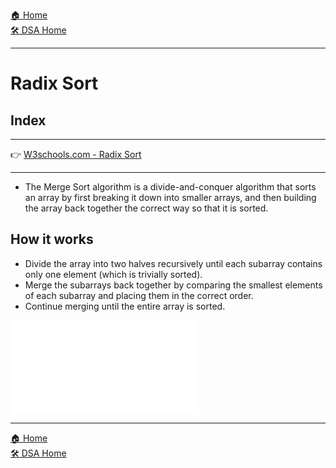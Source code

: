 [🏠 Home](../../../README.md) <br/>
[🛠️ DSA Home](../DSA.md)

<hr>

<h1> Radix Sort </h1>

## Index

<hr>

👉 [W3schools.com - Radix Sort](https://www.w3schools.com/dsa/dsa_algo_radixsort.php)

<hr>

- The Merge Sort algorithm is a divide-and-conquer algorithm that sorts an array by first breaking it down into smaller arrays, and then building the array back together the correct way so that it is sorted.

## How it works

- Divide the array into two halves recursively until each subarray contains only one element (which is trivially sorted).
- Merge the subarrays back together by comparing the smallest elements of each subarray and placing them in the correct order.
- Continue merging until the entire array is sorted.

![alt text](../notes/11.%20MergeSort.md)

<hr>

[🏠 Home](../../../README.md) <br/>
[🛠️ DSA Home](../DSA.md)
